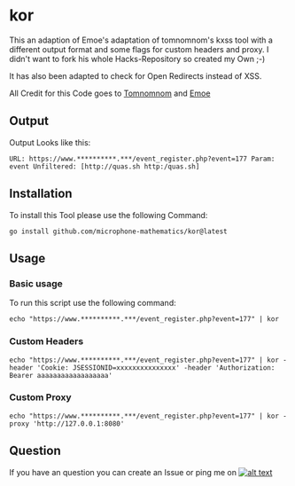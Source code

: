 # kor
[1.1]: http://i.imgur.com/tXSoThF.png
[1]: https://twitter.com/TobiunddasMoe
This an adaption of Emoe's adaptation of tomnomnom's kxss tool with a different output format and some flags for custom headers and proxy. I didn't want to fork his whole Hacks-Repository so created my Own ;-)

It has also been adapted to check for Open Redirects instead of XSS.

All Credit for this Code goes to [Tomnomnom](https://github.com/tomnomnom/) and [Emoe](https://github.com/Emoe/)

## Output
Output Looks like this:
```
URL: https://www.**********.***/event_register.php?event=177 Param: event Unfiltered: [http://quas.sh http:/quas.sh]
```

## Installation
To install this Tool please use the following Command:
```
go install github.com/microphone-mathematics/kor@latest
```

## Usage
### Basic usage
To run this script use the following command:
```
echo "https://www.**********.***/event_register.php?event=177" | kor
```

### Custom Headers
```
echo "https://www.**********.***/event_register.php?event=177" | kor -header 'Cookie: JSESSIONID=xxxxxxxxxxxxxxx' -header 'Authorization: Bearer aaaaaaaaaaaaaaaaaa'
```

### Custom Proxy
```
echo "https://www.**********.***/event_register.php?event=177" | kor -proxy 'http://127.0.0.1:8080'
```

## Question
If you have an question you can create an Issue or ping me on [![alt text][1.1]][1]
